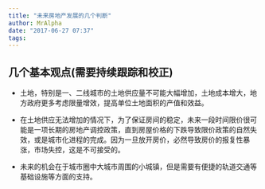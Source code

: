 ```yaml
---
title: "未来房地产发展的几个判断"
author: MrAlpha
date: "2017-06-27 07:37"
tags:
---
```


## 几个基本观点(**需要持续跟踪和校正**)

- 土地，特别是一、二线城市的土地供应量不可能大幅增加，土地成本增大，地方政府更多考虑限量增效，提高单位土地面积的产值和效益。

- 在土地供应无法增加的情况下，为了保证房间的稳定，未来一段时间限价很可能是一项长期的房地产调控政策，直到房屋价格的下跌导致限价政策的自然失效，或是城市化进程的完成。因为一旦放开房价，必然导致房价的报复性暴涨，市场失控，这是不可接受的。

- 未来的机会在于城市圈中大城市周围的小城镇，但是需要有便捷的轨道交通等基础设施等方面的支持。
